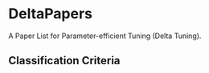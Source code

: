 # DeltaPapers
A Paper List for Parameter-efficient Tuning (Delta Tuning).

## Classification Criteria
